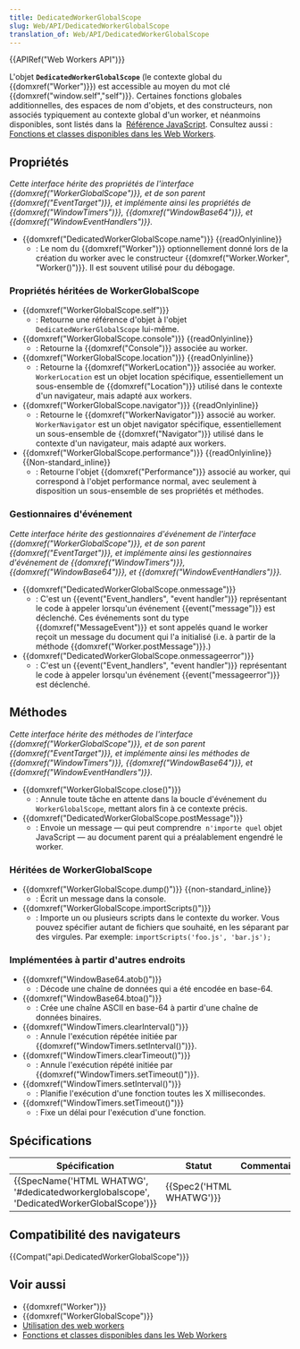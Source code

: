 ```yaml
---
title: DedicatedWorkerGlobalScope
slug: Web/API/DedicatedWorkerGlobalScope
translation_of: Web/API/DedicatedWorkerGlobalScope
---
```

{{APIRef("Web Workers API")}}

L'objet **`DedicatedWorkerGlobalScope`** (le contexte global du {{domxref("Worker")}}) est accessible au moyen du mot clé {{domxref("window.self","self")}}. Certaines fonctions globales additionnelles, des espaces de nom d'objets, et des constructeurs, non associés typiquement au contexte global d'un worker, et néanmoins disponibles, sont listés dans la  [Référence JavaScript](/fr/docs/Web/JavaScript/Reference). Consultez aussi : [Fonctions et classes disponibles dans les Web Workers](/fr/docs/Web/Guide/Needs_categorization/Functions_available_to_workers).

## Propriétés

_Cette interface hérite des propriétés de l'interface {{domxref("WorkerGlobalScope")}}, et de son parent {{domxref("EventTarget")}}, et implémente ainsi les propriétés de {{domxref("WindowTimers")}}, {{domxref("WindowBase64")}}, et {{domxref("WindowEventHandlers")}}._

- {{domxref("DedicatedWorkerGlobalScope.name")}} {{readOnlyinline}}
  - : Le nom du {{domxref("Worker")}} optionnellement donné lors de la création du worker avec le constructeur {{domxref("Worker.Worker", "Worker()")}}. Il est souvent utilisé pour du débogage.

### Propriétés héritées de WorkerGlobalScope

- {{domxref("WorkerGlobalScope.self")}}
  - : Retourne une référence d'objet à l'objet `DedicatedWorkerGlobalScope` lui-même.
- {{domxref("WorkerGlobalScope.console")}} {{readOnlyinline}}
  - : Retourne la {{domxref("Console")}} associée au worker.
- {{domxref("WorkerGlobalScope.location")}} {{readOnlyinline}}
  - : Retourne la {{domxref("WorkerLocation")}} associée au worker. `WorkerLocation` est un objet location spécifique, essentiellement un sous-ensemble de {{domxref("Location")}} utilisé dans le contexte d'un navigateur, mais adapté aux workers.
- {{domxref("WorkerGlobalScope.navigator")}} {{readOnlyinline}}
  - : Retourne le {{domxref("WorkerNavigator")}} associé au worker. `WorkerNavigator` est un objet navigator spécifique, essentiellement un sous-ensemble de {{domxref("Navigator")}} utilisé dans le contexte d'un navigateur, mais adapté aux workers.
- {{domxref("WorkerGlobalScope.performance")}} {{readOnlyinline}} {{Non-standard_inline}}
  - : Retourne l'objet {{domxref("Performance")}} associé au worker, qui correspond à l'objet performance normal, avec seulement à disposition un sous-ensemble de ses propriétés et méthodes.

### Gestionnaires d'événement

_Cette interface hérite des gestionnaires d'événement de l'interface {{domxref("WorkerGlobalScope")}}, et de son parent {{domxref("EventTarget")}}, et implémente ainsi les gestionnaires d'événement de {{domxref("WindowTimers")}}, {{domxref("WindowBase64")}}, et {{domxref("WindowEventHandlers")}}._

- {{domxref("DedicatedWorkerGlobalScope.onmessage")}}
  - : C'est un {{event("Event_handlers", "event handler")}} représentant le code à appeler lorsqu'un événement {{event("message")}} est déclenché. Ces événements sont du type {{domxref("MessageEvent")}} et sont appelés quand le worker reçoit un message du document qui l'a initialisé (i.e. à partir de la méthode {{domxref("Worker.postMessage")}}.)
- {{domxref("DedicatedWorkerGlobalScope.onmessageerror")}}
  - : C'est un {{event("Event_handlers", "event handler")}} représentant le code à appeler lorsqu'un événement {{event("messageerror")}} est déclenché.

## Méthodes

_Cette interface hérite des méthodes de l'interface {{domxref("WorkerGlobalScope")}}, et de son parent {{domxref("EventTarget")}}, et implémente ainsi les méthodes de {{domxref("WindowTimers")}}, {{domxref("WindowBase64")}}, et {{domxref("WindowEventHandlers")}}._

- {{domxref("WorkerGlobalScope.close()")}}
  - : Annule toute tâche en attente dans la boucle d'événement du `WorkerGlobalScope`, mettant alors fin à ce contexte précis.
- {{domxref("DedicatedWorkerGlobalScope.postMessage")}}
  - : Envoie un message — qui peut comprendre  `n'importe quel` objet JavaScript — au document parent qui a préalablement engendré le worker.

### Héritées de WorkerGlobalScope

- {{domxref("WorkerGlobalScope.dump()")}} {{non-standard_inline}}
  - : Écrit un message dans la console.
- {{domxref("WorkerGlobalScope.importScripts()")}}
  - : Importe un ou plusieurs scripts dans le contexte du worker. Vous pouvez spécifier autant de fichiers que souhaité, en les séparant par des virgules. Par exemple: `importScripts('foo.js', 'bar.js');`

### Implémentées à partir d'autres endroits

- {{domxref("WindowBase64.atob()")}}
  - : Décode une chaîne de données qui a été encodée en base-64.
- {{domxref("WindowBase64.btoa()")}}
  - : Crée une chaîne ASCII en base-64 à partir d'une chaîne de données binaires.
- {{domxref("WindowTimers.clearInterval()")}}
  - : Annule l'exécution répétée initiée par {{domxref("WindowTimers.setInterval()")}}.
- {{domxref("WindowTimers.clearTimeout()")}}
  - : Annule l'exécution répété initiée par {{domxref("WindowTimers.setTimeout()")}}.
- {{domxref("WindowTimers.setInterval()")}}
  - : Planifie l'exécution d'une fonction toutes les X millisecondes.
- {{domxref("WindowTimers.setTimeout()")}}
  - : Fixe un délai pour l'exécution d'une fonction.

## Spécifications

| Spécification                                                                                                        | Statut                           | Commentaire |
| -------------------------------------------------------------------------------------------------------------------- | -------------------------------- | ----------- |
| {{SpecName('HTML WHATWG', '#dedicatedworkerglobalscope', 'DedicatedWorkerGlobalScope')}} | {{Spec2('HTML WHATWG')}} |             |

## Compatibilité des navigateurs

{{Compat("api.DedicatedWorkerGlobalScope")}}

## Voir aussi

- {{domxref("Worker")}}
- {{domxref("WorkerGlobalScope")}}
- [Utilisation des web workers](/fr/docs/Web/Guide/Performance/Using_web_workers)
- [Fonctions et classes disponibles dans les Web Workers](/fr/docs/Web/Guide/Needs_categorization/Functions_available_to_workers)
